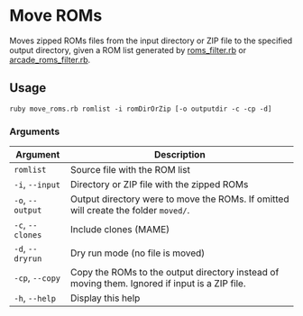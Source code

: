# Move ROMs

Moves zipped ROMs files from the input directory or ZIP file to the specified output directory, given a ROM list generated by [roms_filter.rb](https://github.com/raohmaru/romtools/blob/master/roms_filter) or [arcade_roms_filter.rb](https://github.com/raohmaru/romtools/blob/master/arcade_roms_filter).

## Usage
`ruby move_roms.rb romlist -i romDirOrZip [-o outputdir -c -cp -d]`
    
### Arguments
| Argument         | Description |
|------------------|-------------|
| `romlist`        | Source file with the ROM list |
| `-i`, `--input`  | Directory or ZIP file with the zipped ROMs |
| `-o`, `--output` | Output directory were to move the ROMs. If omitted will create the folder `moved/`. |
| `-c`, `--clones` | Include clones (MAME) |
| `-d`, `--dryrun` | Dry run mode (no file is moved) |
| `-cp`, `--copy`  | Copy the ROMs to the output directory instead of moving them. Ignored if input is a ZIP file. |
| `-h`, `--help`   | Display this help |
